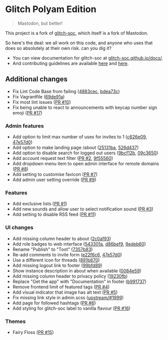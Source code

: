 #  Glitch Polyam Edition  #

>   Mastodon, but better!

This project is a fork of [glitch-soc](https://github.com/glitch-soc/mastodon), which itself is a fork of Mastodon.  

So here's the deal: we all work on this code, and anyone who uses that does so absolutely at their own risk. can you dig it?

- You can view documentation for glitch-soc at [glitch-soc.github.io/docs/](https://glitch-soc.github.io/docs/).
- And contributing guidelines are available [here](CONTRIBUTING.md) and [here](https://glitch-soc.github.io/docs/contributing/).

## Additional changes
- Fix Lint Code Base from failing ([4883cec](https://github.com/polyamspace/mastodon/commit/4883ceca81d5b7909e196727ce75c29fb1c5038f), [bdea73c](https://github.com/polyamspace/mastodon/commit/bdea73c2eea74b704583859b27c7438db5739ac6))
- Fix Vagrantfile ([69de91a](https://github.com/polyamspace/mastodon/commit/69de91a94c3e2f19a5c55722c3cdd639a0a6fb9d))
- Fix most lint issues ([PR #10](https://github.com/polyamspace/mastodon/pull/10))
- Fix being unable to react to announcements with keycap number sign emoji ([PR #17](https://github.com/polyamspace/mastodon/pull/17))


### Admin features
- Add option to limit max number of uses for invites to 1 ([c626e09](https://github.com/polyamspace/mastodon/commit/c626e09c3907e0f1a0b1d1f47aadb2dcb50efc29), [47e57d0](https://github.com/polyamspace/mastodon/pull/13/commits/47e57d09c186196316f113f09150150ddfb9c991))
- Add option to make landing page /about ([25131ba](https://github.com/polyamspace/mastodon/commit/25131baa59caad3976378a91278b6ba30c685274), [526d437](https://github.com/polyamspace/mastodon/pull/13/commits/526d437af2adda52d55701123b4f2e52aa007516))
- Add option to disable search for logged out users ([9bcf12b](https://github.com/polyamspace/mastodon/commit/9bcf12bf10e32d41b90f6b0d64613f096f8b8fe7), [09c3650](https://github.com/polyamspace/mastodon/pull/13/commits/09c365022eb7afc80076653d0a852c1a9afcf2ac))
- Add account request text filter ([PR #2](https://github.com/polyamspace/mastodon/pull/2), [9f55560](https://github.com/polyamspace/mastodon/pull/13/commits/9f55560d7ef3ce9e6a42b95faf59bb6529f41d01))
- Add dropdown menu item to open admin interface for remote domains ([PR #8](https://github.com/polyamspace/mastodon/pull/8))
- Add setting to customise favicon ([PR #7](https://github.com/polyamspace/mastodon/pull/7))
- Add admin user setting override ([PR #9](https://github.com/polyamspace/mastodon/pull/9))

### Features
- Add exclusive lists ([PR #1](https://github.com/polyamspace/mastodon/pull/1))
- Add new sounds and allow user to select notification sound ([PR #3](https://github.com/polyamspace/mastodon/pull/3))
- Add setting to disable RSS feed ([PR #11](https://github.com/polyamspace/mastodon/pull/11))

### UI changes
- Add missing column header to about ([2c0af93](https://github.com/polyamspace/mastodon/commit/2c0af93e4e8d969861a978e8fc042b77b25faf6d))
- Add role badges to web interface ([543301a](https://github.com/polyamspace/mastodon/commit/543301a5c09485f91a1ef976f5404182dd2d2354), [d86bef9](https://github.com/polyamspace/mastodon/commit/d86bef912d3a9e76ce79ed5778d83ad60780bcc0), [9edeb60](https://github.com/polyamspace/mastodon/commit/9edeb6087908e21a257854a7424c5e58148e4323))
- Rename "Publish" to "Toot" ([7357b83](https://github.com/polyamspace/mastodon/commit/7357b8379f05182bf64b6f6e420cf5a93f91820e))
- Re-add comments to invite form ([e22f6c6](https://github.com/polyamspace/mastodon/commit/e22f6c69aff4a450220e7c83b8181b7c60fbccd4), [47e57d0](https://github.com/polyamspace/mastodon/pull/13/commits/47e57d09c186196316f113f09150150ddfb9c991))
- Use a different icon for threads ([891b870](https://github.com/polyamspace/mastodon/commit/891b870cec03213a561593d83afad9f77b13beb3))
- Add missing logout link to footer ([99bfd89](https://github.com/polyamspace/mastodon/commit/99bfd89dc9cc54e0c6073e449215e9ef63b84150))
- Show instance description in about when available ([0084e59](https://github.com/polyamspace/mastodon/commit/0084e592f1cb8061738d5ea81e16a1292457c163))
- Add missing column header to privacy policy ([19230fb](https://github.com/polyamspace/mastodon/commit/19230fb7d678ec1a3d4896273491c6c2e4f2ffa3))
- Replace "Get the app" with "Documentation" in footer ([b991737](https://github.com/polyamspace/mastodon/commit/b99173737d85ba5a0f881d688f8203c44646c4f1))
- Remove frontend limit of featured tags ([PR #4](https://github.com/polyamspace/mastodon/pull/4))
- Add visual indicator that image has alt text ([PR #5](https://github.com/polyamspace/mastodon/pull/5))
- Fix missing link style in admin.scss ([upstream/#1999](https://github.com/glitch-soc/mastodon/pull/1999))
- Add page for followed hashtags ([PR #6](https://github.com/polyamspace/mastodon/pull/6))
- Add styling for glitch-soc label to vanilla flavour ([PR #16](https://github.com/polyamspace/mastodon/pull/16))

### Themes
- Fairy Floss ([PR #15](https://github.com/polyamspace/mastodon/pull/15))

